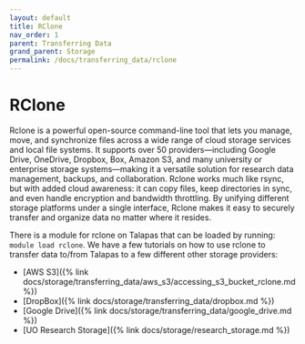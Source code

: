 ```yaml
---
layout: default
title: RClone
nav_order: 1
parent: Transferring Data
grand_parent: Storage
permalink: /docs/transferring_data/rclone
---
```


# RClone

Rclone is a powerful open-source command-line tool that lets you manage, move, and synchronize files across a wide range of cloud storage services and local file systems. It supports over 50 providers—including Google Drive, OneDrive, Dropbox, Box, Amazon S3, and many university or enterprise storage systems—making it a versatile solution for research data management, backups, and collaboration. Rclone works much like rsync, but with added cloud awareness: it can copy files, keep directories in sync, and even handle encryption and bandwidth throttling. By unifying different storage platforms under a single interface, Rclone makes it easy to securely transfer and organize data no matter where it resides.

There is a module for rclone on Talapas that can be loaded by running: `module load rclone`. We have a few tutorials on how to use rclone to transfer data to/from Talapas to a few different other storage providers:

- [AWS S3]({% link docs/storage/transferring_data/aws_s3/accessing_s3_bucket_rclone.md %})
- [DropBox]({% link docs/storage/transferring_data/dropbox.md %})
- [Google Drive]({% link docs/storage/transferring_data/google_drive.md %})
- [UO Research Storage]({% link docs/storage/research_storage.md %})
